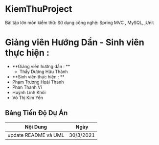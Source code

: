 # KiemThuProject
Bài tập lớn môn kiểm thử:
Sữ dụng công nghệ: Spring MVC , MySQL, jUnit 

# Giảng viên Hướng Dẩn - Sinh viên thực hiện :
- **Giảng viên hướng dẩn : **
   - Thầy Dương Hữu Thành 
- **Sinh viên thực hiện : **
 - Phạm Trương Hoài Thanh
 - Phan Thanh Vĩ
 - Huỳnh Linh Khôi
 - Võ Thị Kim Yến

## Bảng Tiến Độ Dự Án
| Nội Dung                 | Ngày          |
| ------------------------ |:-------------:|
| update README và UML     | 30/3/2021     |



